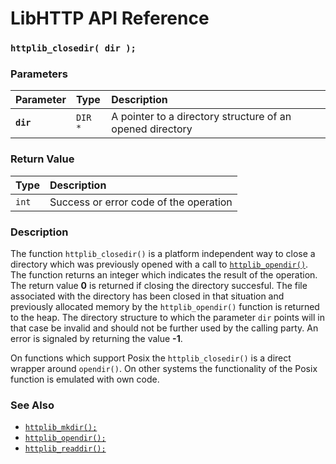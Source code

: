# LibHTTP API Reference

### `httplib_closedir( dir );`

### Parameters

| Parameter | Type | Description |
| :--- | :--- | :--- |
|**`dir`**|`DIR *`| A pointer to a directory structure of an opened directory |

### Return Value

| Type | Description |
| :--- | :--- |
|`int`|Success or error code of the operation|

### Description

The function `httplib_closedir()` is a platform independent way to close a directory which was previously opened with a call to [`httplib_opendir()`](httplib_opendir.md). The function returns an integer which indicates the result of the operation. The return value **0** is returned if closing the directory succesful. The file associated with the directory has been closed in that situation and previously allocated memory by the `httplib_opendir()` function is returned to the heap. The directory structure to which the parameter `dir` points will in that case be invalid and should not be further used by the calling party. An error is signaled by returning the value **-1**.

On functions which support Posix the `httplib_closedir()` is a direct wrapper around `opendir()`. On other systems the functionality of the Posix function is emulated with own code.

### See Also

* [`httplib_mkdir();`](httplib_mkdir.md)
* [`httplib_opendir();`](httplib_opendir.md)
* [`httplib_readdir();`](httplib_readdir.md)
